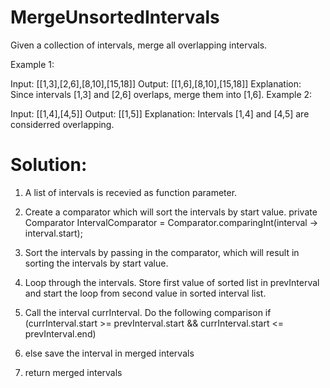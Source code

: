 # MergeUnsortedIntervals
Given a collection of intervals, merge all overlapping intervals.

Example 1:

Input: [[1,3],[2,6],[8,10],[15,18]]
Output: [[1,6],[8,10],[15,18]]
Explanation: Since intervals [1,3] and [2,6] overlaps, merge them into [1,6].
Example 2:

Input: [[1,4],[4,5]]
Output: [[1,5]]
Explanation: Intervals [1,4] and [4,5] are considerred overlapping.

# Solution:

1. A list of intervals is recevied as function parameter.

2. Create a comparator which will sort the intervals by start value.
private Comparator<Interval> IntervalComparator = Comparator.comparingInt(interval -> interval.start);

3. Sort the intervals by passing in the comparator, which will result in sorting the intervals by start value.

4. Loop through the intervals. Store first value of sorted list in prevInterval and start the loop from second value in sorted interval list.

5. Call the interval currInterval. Do the following comparison
if (currInterval.start >= prevInterval.start && currInterval.start <= prevInterval.end)

6. else save the interval in merged intervals

7. return merged intervals

